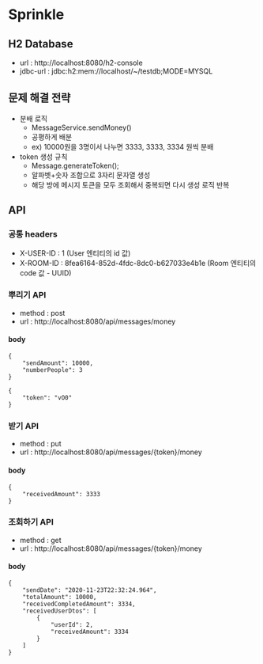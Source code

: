 # Sprinkle

## H2 Database
* url : http://localhost:8080/h2-console
* jdbc-url : jdbc:h2:mem://localhost/~/testdb;MODE=MYSQL

## 문제 해결 전략
* 분배 로직
    * MessageService.sendMoney()
    * 공평하게 배분
    * ex) 10000원을 3명이서 나누면 3333, 3333, 3334 원씩 분배
* token 생성 규칙
    * Message.generateToken();
    * 알파벳+숫자 조합으로 3자리 문자열 생성
    * 해당 방에 메시지 토큰을 모두 조회해서 중복되면 다시 생성 로직 반복

## API

### 공통 headers
* X-USER-ID : 1 (User 엔티티의 id 값)
* X-ROOM-ID : 8fea6164-852d-4fdc-8dc0-b627033e4b1e (Room 엔티티의 code 값 - UUID)

### 뿌리기 API
* method : post
* url : http://localhost:8080/api/messages/money

#### body
``` request
{
	"sendAmount": 10000,
	"numberPeople": 3
}
```

``` response
{
    "token": "vO0"
}
```

### 받기 API
* method : put
* url : http://localhost:8080/api/messages/{token}/money

#### body
``` response
{
    "receivedAmount": 3333
}
```

### 조회하기 API
* method : get
* url : http://localhost:8080/api/messages/{token}/money

#### body
``` response
{
    "sendDate": "2020-11-23T22:32:24.964",
    "totalAmount": 10000,
    "receivedCompletedAmount": 3334,
    "receivedUserDtos": [
        {
            "userId": 2,
            "receivedAmount": 3334
        }
    ]
}
```
